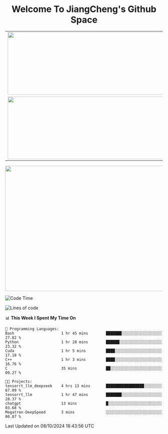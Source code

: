 <h1 align="center">Welcome To JiangCheng's Github Space</h1>

<table align="center" frame="void" rules="none" >
  <tr>
    <td>
      <div align="center"> <img height="200px" width="500px"  src="https://github-readme-stats.vercel.app/api?username=thisjiang&hide_title=true&hide_border=true&layout=compact&show_icons=trueline_height=21&text_color=000&icon_color=000&bg_color=0,ea6161,ffc64d,fffc4d,52fa5a&theme=graywhite" /> </div>
    </td>
    <td>
      <div align="center"> <img height="200px" width="500px" src="https://github-readme-stats.vercel.app/api/top-langs/?username=thisjiang&hide_title=true&hide_border=true&layout=compact&langs_count=6&text_color=000&icon_color=fff&bg_color=0,52fa5a,4dfcff,c64dff&theme=graywhite" /> </div>
    </td>
  </tr>
  <tr>
    <td>
      <div align="center"> <img height="200px" width="500px" src="https://github-readme-streak-stats.herokuapp.com/?user=thisjiang&hide_title=true&hide_border=true&layout=compact&langs_count=6" /> </div>
    </td>
    <td>
      <div align="center"> 
      <a href="https://github.com/" target="_blank"><img style="margin: 10px" src="https://profilinator.rishav.dev/skills-assets/git-scm-icon.svg" alt="Git" height="50" /></a>  
      <a href="https://www.linux.org/" target="_blank"><img style="margin: 10px" src="https://profilinator.rishav.dev/skills-assets/linux-original.svg" alt="Linux" height="50" /></a>  
      <a href="https://www.gnu.org/software/bash/" target="_blank"><img style="margin: 10px" src="https://profilinator.rishav.dev/skills-assets/gnu_bash-icon.svg" alt="Bash" height="50" /></a>  
      </div>
    </td>
  </tr>
</table>

<div align="center"> <img height="400px" width="1000px" src="https://github-readme-activity-graph.cyclic.app/graph?username=thisjiang&theme=react&hide_title=true&hide_border=true&layout=compact&langs_count=6" /> </div></td>

<!--START_SECTION:waka-->
![Code Time](http://img.shields.io/badge/Code%20Time-1%2C797%20hrs%2033%20mins-blue)

![Lines of code](https://img.shields.io/badge/From%20Hello%20World%20I%27ve%20Written-218.2%20thousand%20lines%20of%20code-blue)

📊 **This Week I Spent My Time On** 

```text
💬 Programming Languages: 
Bash                     1 hr 45 mins        ███████░░░░░░░░░░░░░░░░░░   27.82 % 
Python                   1 hr 28 mins        ██████░░░░░░░░░░░░░░░░░░░   23.32 % 
Cuda                     1 hr 5 mins         ████░░░░░░░░░░░░░░░░░░░░░   17.18 % 
C++                      1 hr 3 mins         ████░░░░░░░░░░░░░░░░░░░░░   16.76 % 
C                        35 mins             ██░░░░░░░░░░░░░░░░░░░░░░░   09.27 % 

🐱‍💻 Projects: 
tensorrt_llm_deepseek    4 hrs 13 mins       █████████████████░░░░░░░░   67.09 % 
tensorrt_llm             1 hr 47 mins        ███████░░░░░░░░░░░░░░░░░░   28.37 % 
chatgpt                  13 mins             █░░░░░░░░░░░░░░░░░░░░░░░░   03.68 % 
Megatron-DeepSpeed       3 mins              ░░░░░░░░░░░░░░░░░░░░░░░░░   00.87 % 
```


 Last Updated on 08/10/2024 18:43:56 UTC
<!--END_SECTION:waka-->
